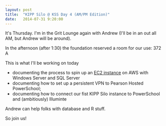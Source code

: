 ```yaml
---
layout: post
title:  "KIPP Silo @ KSS Day 4 (AM/PM Edition)"
date:   2014-07-31 9:20:00
---
```


It's Thursday.  I'm in the Grit Lounge again with Andrew (I'll be in an out all AM, but Andrew will be around).  

In the afternoon (after 1:30) the foundation reserved a room for our use: 372 A

This is what I'll be working on today

* documenting the process to spin up an [EC2 instance](http://aws.amazon.com/ec2/) on AWS with Windows Server and SQL Server 
* documenting how to set up a persistent VPN to Pearson Hosted PowerSchool;
* documenting how to connect our fist KIPP Silo instance to PowerSchool and (ambitiously) Illuminte

Andrew can help folks with database and R stuff.

So join us!



